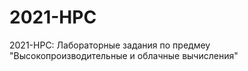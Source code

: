 # 2021-HPC
2021-HPC: Лабораторные задания по предмеу "Высокопроизводительные и облачные вычисления"

